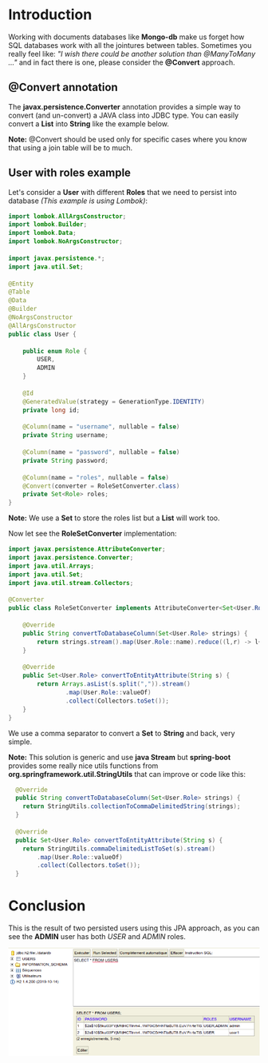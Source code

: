 # Introduction

Working with documents databases like **Mongo-db** make us forget how SQL databases work with all the jointures between tables. Sometimes you really feel like:
_"I wish there could be another solution than @ManyToMany ..."_ and in fact there is one, please consider the **@Convert** approach.

## @Convert annotation

The **javax.persistence.Converter** annotation provides a simple way to convert (and un-convert) a JAVA class into JDBC type. You can easily convert a **List** into **String** like the example below.

**Note:** @Convert should be used only for specific cases where you know that using a join table will be to much.

## User with roles example

Let's consider a **User** with different **Roles** that we need to persist into database _(This example is using Lombok)_:

```java
import lombok.AllArgsConstructor;
import lombok.Builder;
import lombok.Data;
import lombok.NoArgsConstructor;

import javax.persistence.*;
import java.util.Set;

@Entity
@Table
@Data
@Builder
@NoArgsConstructor
@AllArgsConstructor
public class User {

    public enum Role {
        USER,
        ADMIN
    }

    @Id
    @GeneratedValue(strategy = GenerationType.IDENTITY)
    private long id;

    @Column(name = "username", nullable = false)
    private String username;

    @Column(name = "password", nullable = false)
    private String password;

    @Column(name = "roles", nullable = false)
    @Convert(converter = RoleSetConverter.class)
    private Set<Role> roles;
}
```

**Note:** We use a **Set** to store the roles list but a **List** will work too.

Now let see the **RoleSetConverter** implementation:

```java
import javax.persistence.AttributeConverter;
import javax.persistence.Converter;
import java.util.Arrays;
import java.util.Set;
import java.util.stream.Collectors;

@Converter
public class RoleSetConverter implements AttributeConverter<Set<User.Role>, String> {

    @Override
    public String convertToDatabaseColumn(Set<User.Role> strings) {
        return strings.stream().map(User.Role::name).reduce((l,r) -> l+","+r).get();
    }

    @Override
    public Set<User.Role> convertToEntityAttribute(String s) {
        return Arrays.asList(s.split(",")).stream()
                .map(User.Role::valueOf)
                .collect(Collectors.toSet());
    }
}
```

We use a comma separator to convert a **Set** to **String** and back, very simple.

**Note:** This solution is generic and use **java Stream** but **spring-boot** provides some really nice utils functions from **org.springframework.util.StringUtils** that can improve or code like this:

```java
  @Override
  public String convertToDatabaseColumn(Set<User.Role> strings) {
    return StringUtils.collectionToCommaDelimitedString(strings);
  }

  @Override
  public Set<User.Role> convertToEntityAttribute(String s) {
    return StringUtils.commaDelimitedListToSet(s).stream()
        .map(User.Role::valueOf)
        .collect(Collectors.toSet());
  }
```

# Conclusion

This is the result of two persisted users using this JPA approach, as you can see the **ADMIN** user has both _USER_ and _ADMIN_ roles.

![H2 console test result image](images/article2_1.png 'Logo Title Text 1')
